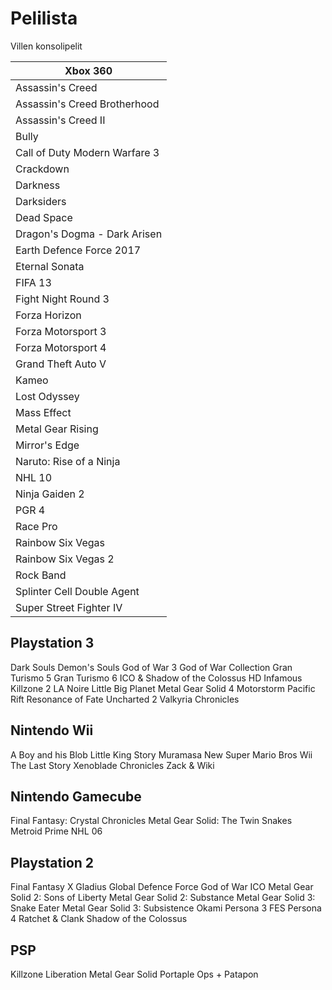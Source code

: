 # Pelilista
Villen konsolipelit

| Xbox 360 |
|---|
| Assassin's Creed |
| Assassin's Creed Brotherhood |
| Assassin's Creed II |
| Bully |
| Call of Duty Modern Warfare 3 |
| Crackdown |
| Darkness |
| Darksiders |
| Dead Space |
| Dragon's Dogma - Dark Arisen |
| Earth Defence Force 2017 |
| Eternal Sonata |
| FIFA 13 |
| Fight Night Round 3 |
| Forza Horizon |
| Forza Motorsport 3 |
| Forza Motorsport 4 |
| Grand Theft Auto V |
| Kameo |
| Lost Odyssey |
| Mass Effect |
| Metal Gear Rising |
| Mirror's Edge |
| Naruto: Rise of a Ninja |
| NHL 10 |
| Ninja Gaiden 2 |
| PGR 4 |
| Race Pro |
| Rainbow Six Vegas |
| Rainbow Six Vegas 2 |
| Rock Band |
| Splinter Cell Double Agent |
| Super Street Fighter IV |

## Playstation 3
Dark Souls
Demon's Souls
God of War 3
God of War Collection
Gran Turismo 5
Gran Turismo 6
ICO & Shadow of the Colossus HD
Infamous
Killzone 2
LA Noire
Little Big Planet
Metal Gear Solid 4
Motorstorm Pacific Rift
Resonance of Fate
Uncharted 2
Valkyria Chronicles

## Nintendo Wii
A Boy and his Blob
Little King Story
Muramasa
New Super Mario Bros Wii
The Last Story
Xenoblade Chronicles
Zack & Wiki

## Nintendo Gamecube
Final Fantasy: Crystal Chronicles
Metal Gear Solid: The Twin Snakes
Metroid Prime
NHL 06

## Playstation 2
Final Fantasy X
Gladius
Global Defence Force
God of War
ICO
Metal Gear Solid 2: Sons of Liberty
Metal Gear Solid 2: Substance
Metal Gear Solid 3: Snake Eater
Metal Gear Solid 3: Subsistence
Okami
Persona 3 FES
Persona 4
Ratchet & Clank
Shadow of the Colossus

## PSP
Killzone Liberation
Metal Gear Solid Portaple Ops +
Patapon
